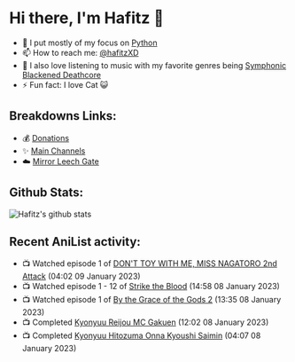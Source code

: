 # Hi there, I'm Hafitz 👋
- 🐍 I put mostly of my focus on [Python](https://python.org)
- 📫 How to reach me: [@hafitzXD](https://t.me/hafitzXD)
- 🎵 I also love listening to music with my favorite genres being [Symphonic Blackened Deathcore](https://youtu.be/qyYmS_iBcy4)
- ⚡ Fun fact: I love Cat 😺

## Breakdowns Links:
- 💰 [Donations](https://t.me/TheBreakdowns/2)
- ✨ [Main Channels](https://t.me/TheBreakdowns)
- ☁️ [Mirror Leech Gate](https://t.me/BreakdownsGate)

## Github Stats:
![Hafitz's github stats](https://github-readme-stats.vercel.app/api?username=breakdowns&show_icons=true&count_private=true&bg_color=00000000&text_color=777)

## Recent AniList activity:
<!-- ANILIST_ACTIVITY:start -->

-   📺 Watched episode 1 of [DON'T TOY WITH ME, MISS NAGATORO 2nd Attack](https://anilist.co/anime/140596) (04:02 09 January 2023)
-   📺 Watched episode 1 - 12 of [Strike the Blood](https://anilist.co/anime/18277) (14:58 08 January 2023)
-   📺 Watched episode 1 of [By the Grace of the Gods 2](https://anilist.co/anime/135102) (13:35 08 January 2023)
-   📺 Completed [Kyonyuu Reijou MC Gakuen](https://anilist.co/anime/97850) (12:02 08 January 2023)
-   📺 Completed [Kyonyuu Hitozuma Onna Kyoushi Saimin](https://anilist.co/anime/21515) (04:07 08 January 2023)

<!-- ANILIST_ACTIVITY:end -->
